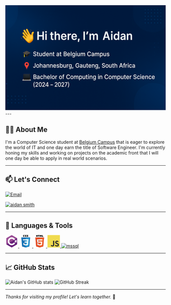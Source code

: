 <img src="Banner.png" alt="Hi there, I'm Aidan" width="100%" height="330" />
---

## 👨‍💻 About Me

I'm a Computer Science student at [Belgium Campus](https://www.belgiumcampus.ac.za/) that is eager to explore the world of IT and one day earn the title of Software Engineer. I'm currently honing my skills and working on projects on the academic front that I will one day be able to apply in real world scenarios.

---

## 📫 Let's Connect

[![Email](https://img.shields.io/badge/Email-aidansm2103@gmail.com-red?style=for-the-badge&logo=gmail)](mailto:aidansm2103@gmail.com)
<p align="left">
<a href="https://linkedin.com/in/aidan smith" target="blank"><img align="center" src="https://raw.githubusercontent.com/rahuldkjain/github-profile-readme-generator/master/src/images/icons/Social/linked-in-alt.svg" alt="aidan smith" height="30" width="40" /></a>
</p>

---

## 🔧 Languages & Tools

<p align="left"> <a href="https://www.w3schools.com/cs/" target="_blank" rel="noreferrer"> <img src="https://raw.githubusercontent.com/devicons/devicon/master/icons/csharp/csharp-original.svg" alt="csharp" width="40" height="40"/> </a> <a href="https://www.w3schools.com/css/" target="_blank" rel="noreferrer"> <img src="https://raw.githubusercontent.com/devicons/devicon/master/icons/css3/css3-original-wordmark.svg" alt="css3" width="40" height="40"/> </a> <a href="https://www.w3.org/html/" target="_blank" rel="noreferrer"> <img src="https://raw.githubusercontent.com/devicons/devicon/master/icons/html5/html5-original-wordmark.svg" alt="html5" width="40" height="40"/> </a> <a href="https://developer.mozilla.org/en-US/docs/Web/JavaScript" target="_blank" rel="noreferrer"> <img src="https://raw.githubusercontent.com/devicons/devicon/master/icons/javascript/javascript-original.svg" alt="javascript" width="40" height="40"/> </a> <a href="https://www.microsoft.com/en-us/sql-server" target="_blank" rel="noreferrer"> <img src="https://www.svgrepo.com/show/303229/microsoft-sql-server-logo.svg" alt="mssql" width="40" height="40"/> </a> </p>

---

## 📈 GitHub Stats

![Aidan's GitHub stats](https://github-readme-stats.vercel.app/api?username=aidansm2103&show_icons=true&theme=default)
![GitHub Streak](https://github-readme-streak-stats.herokuapp.com/?user=aidansm2103)

---

*Thanks for visiting my profile! Let's learn together.* 🚀
<!---
AidanSm2103/AidanSm2103 is a ✨ special ✨ repository because its `README.md` (this file) appears on your GitHub profile.
You can click the Preview link to take a look at your changes.
--->
